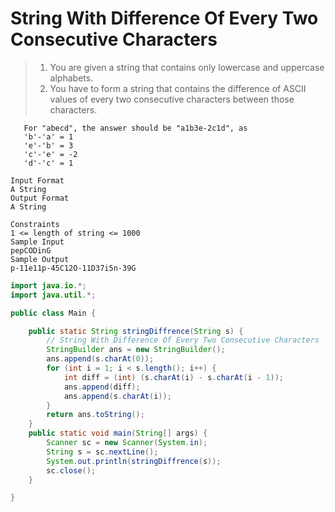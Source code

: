 # String With Difference Of Every Two Consecutive Characters

>1. You are given a string that contains only lowercase and uppercase alphabets. 
>2. You have to form a string that contains the difference of ASCII values of every two consecutive characters between those characters.

```
   For "abecd", the answer should be "a1b3e-2c1d", as 
   'b'-'a' = 1
   'e'-'b' = 3
   'c'-'e' = -2
   'd'-'c' = 1

Input Format
A String
Output Format
A String

Constraints
1 <= length of string <= 1000
Sample Input
pepCODinG
Sample Output
p-11e11p-45C12O-11D37i5n-39G
```


```java
import java.io.*;
import java.util.*;

public class Main {

	public static String stringDiffrence(String s) {
        // String With Difference Of Every Two Consecutive Characters
        StringBuilder ans = new StringBuilder();
        ans.append(s.charAt(0));
        for (int i = 1; i < s.length(); i++) {
            int diff = (int) (s.charAt(i) - s.charAt(i - 1));
            ans.append(diff);
            ans.append(s.charAt(i));
        }
        return ans.toString();
    }
	public static void main(String[] args) {
	    Scanner sc = new Scanner(System.in);
        String s = sc.nextLine();
        System.out.println(stringDiffrence(s));
        sc.close();
    }

}
```